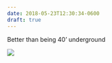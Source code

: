 ```yaml
---
date: 2018-05-23T12:30:34-0600
draft: true
---
```




Better than being 40’ underground

![](/images/2018/39d2df2df7.jpg)



